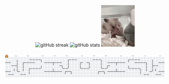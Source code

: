 <div align="center">
<picture>
  <source 
    srcset="https://streak-stats.demolab.com?user=mquiss&border_radius=0&date_format=n%2Fj%5B%2FY%5D&background=161a21&stroke=ffa3c7&ring=e34c27&fire=e34c27&currStreakNum=f1e05a&sideNums=ffa3c7&currStreakLabel=ffa3c7&sideLabels=ffa3c7&dates=fcccd7&excludeDaysLabel=fcccd7&hide_border=true"
    media="(prefers-color-scheme: dark), (prefers-color-schene: no-preference)"
    />
  <source
    srcset="https://streak-stats.demolab.com?user=mquiss&border_radius=0&date_format=n%2Fj%5B%2FY%5D&background=fcccd7&stroke=f9778e&ring=e34c27&fire=e34c27&currStreakNum=f9778e&sideNums=f9778e&currStreakLabel=f9778e&sideLabels=f9778e&dates=f9778e&excludeDaysLabel=f9778e&hide_border=true"
    media="(prefers-color-scheme: light)"
    />
  <img src="https://streak-stats.demolab.com?user=mquiss" alt="gitHub streak" height="133" />
</picture>
<picture>
  <source 
    srcset="https://github-readme-stats.vercel.app/api/top-langs?username=mquiss&locale=en&hide_title=true&layout=compact&langs_count=5&border_radius=0&bg_color=161a21&text_color=ffa3c7&hide_border=true"
    media="(prefers-color-scheme: dark), (prefers-color-schene: no-preference)"
    />
  <source
    srcset="https://github-readme-stats.vercel.app/api/top-langs?username=mquiss&locale=en&hide_title=true&layout=compact&langs_count=5&border_radius=0&bg_color=fcccd7&text_color=f9778e&hide_border=true"
    media="(prefers-color-scheme: light)"
    />
  <img src="https://github-readme-stats.vercel.app/api/top-langs?username=mquiss" alt="gitHub stats" height="133" />
</picture>
<img src="stressed-out-hamster.gif" height="132" alt="hamster" />
</div>

###

<picture>
  <source media="(prefers-color-scheme: dark)" srcset="https://raw.githubusercontent.com/mquiss/mquiss/output/pacman-contribution-graph-dark.svg">
  <source media="(prefers-color-scheme: light)" srcset="https://raw.githubusercontent.com/mquiss/mquiss/output/pacman-contribution-graph.svg">
  <img alt="pacman contribution graph" src="https://raw.githubusercontent.com/mquiss/mquiss/output/pacman-contribution-graph.svg">
</picture>
